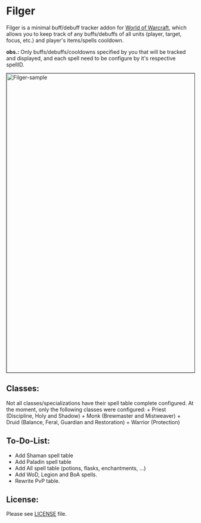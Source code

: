 # Filger

Filger is a minimal buff/debuff tracker addon for [World of Warcraft](https://worldofwarcraft.com/en-us/), which allows you to keep track of any buffs/debuffs of all units (player, target, focus, etc.) and player's items/spells cooldown.

 **obs.:** Only buffs/debuffs/cooldowns specified by you that will be tracked and displayed, and each spell need to be configure by it's respective spellID.

<a href="https://i.imgur.com/58wcJx1.jpg"><img src="https://i.imgur.com/58wcJx1.jpg" alt="Filger-sample" width="800px" border="1 solid black"/></a>

## Classes:

Not all classes/specializations have their spell table complete configured.
At the moment, only the following classes were configured:
	+ Priest (Discipline, Holy and Shadow)
	+ Monk (Brewmaster and Mistweaver)
	+ Druid (Balance, Feral, Guardian and Restoration)
	+ Warrior (Protection)

## To-Do-List:

+ Add Shaman spell table
+ Add Paladin spell table
+ Add All spell table (potions, flasks, enchantments, ...)
+ Add WoD, Legion and BoA spells.
+ Rewrite PvP table.

## License:

 Please see [LICENSE](https://github.com/PedroZC90/Filger/blob/master/LICENSE) file.